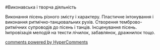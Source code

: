 <div id="hypercomments_widget" class="js-hypercomments-widget invisible"></div>


#Виконавська і творча діяльність

Виконання пісень різного  змісту і характеру. Пластичне інтонування і виконання ритмічно-танцювальних рухів. Створення темброво-ритмічних супроводів до пісень і танців. Інсценування пісень. Імпровізація мелодій на тексти лічилок, забавлянок, дражнилок тощо.

<div class="js-hypercomments-container">
    <a href="http://hypercomments.com" class="hc-link" title="comments widget">comments powered by HyperComments</a>
</div>